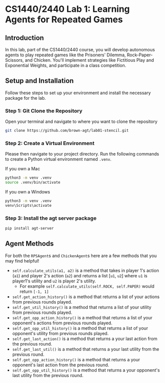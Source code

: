 # CS1440/2440 Lab 1: Learning Agents for Repeated Games

## Introduction
In this lab, part of the CS1440/2440 course, you will develop autonomous agents to play repeated games like the Prisoners' Dilemma, Rock-Paper-Scissors, and Chicken. 
You'll implement strategies like Fictitious Play and Exponential Weights, and participate in a class competition.

## Setup and Installation
Follow these steps to set up your environment and install the necessary package for the lab.

### Step 1: Git Clone the Repository 
Open your terminal and navigate to where you want to clone the repository
```bash 
git clone https://github.com/brown-agt/lab01-stencil.git
```

### Step 2: Create a Virtual Environment
Please then navigate to your project directory. Run the following commands to create a Python virtual environment named `.venv`.

If you own a Mac 
```bash
python3 -m venv .venv
source .venv/bin/activate
```

If you own a Windows 
```bash 
python3 -m venv .venv
venv\Scripts\activate
```

### Step 3: Install the agt server package
```bash
pip install agt-server
```

## Agent Methods 
For both the `RPSAgent`s and `ChickenAgent`s here are a few methods that you may find helpful! 
- `self.calculate_utils(a1, a2)` is a method that takes in player 1's action (`a1`) and player 2's action (`a2`) and returns a list [`u1`, `u2`] where `u1` is player1's utility and `u2` is player 2's utility. 
    - For example `self.calculate_utils(self.ROCK, self.PAPER)` would return `[-1, 1]`
- `self.get_action_history()` is a method that returns a list of your actions from previous rounds played.
- `self.get_util_history()` is a method that returns a list of your utility from previous rounds played. 
- `self.get_opp_action_history()` is a method that returns a list of your opponent's actions from previous rounds played.
- `self.get_opp_util_history()` is a method that returns a list of your opponent's utility from previous rounds played.
- `self.get_last_action()` is a method that returns a your last action from the previous round.
- `self.get_last_util()` is a method that returns a your last utility from the previous round.
- `self.get_opp_action_history()` is a method that returns a your opponent's last action from the previous round.
- `self.get_opp_util_history()` is a method that returns a your opponent's last utility from the previous round.
